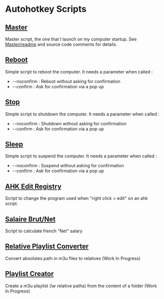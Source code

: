 Autohotkey Scripts
=========

[Master](Master)
-
Master script, the one that I launch on my computer startup. See [Master/readme](Master/readme.md) and source code comments for details.

[Reboot](reboot.ahk)
-
Simple script to reboot the computer. 
It needs a parameter when called :
* --noconfirm : Reboot without asking for confirmation
* --confirm : Ask for confirmation via a pop up


[Stop](stop.ahk)
-
Simple script to shutdown the computer.
It needs a parameter when called :
* --noconfirm : Shutdown without asking for confirmation
* --confirm : Ask for confirmation via a pop up

[Sleep](sleep.ahk)
-
Simple script to suspend the computer.
It needs a parameter when called :
* --noconfirm : Suspend without asking for confirmation
* --confirm : Ask for confirmation via a pop up


[AHK Edit Registry](ahk_edit_registry.ahk)
-
Script to change the program used when "right click > edit" on an ahk script.

[Salaire Brut/Net](Salaire_Brut_Net.ahk)
-
Script to calculate french "Net" salary

[Relative Playlist Converter](RelativePathPlaylistConverter.ahk)
-
Convert absolutes path in m3u files to relatives (Work In Progress)
 
[Playlist Creator](RelativePathPlaylistCreator.ahk)
-
Create a m3u playlist (\w relative paths) from the content of a folder (Work In Progress)
